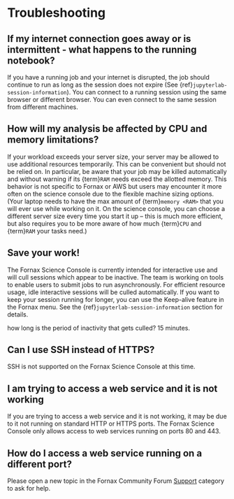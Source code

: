 # Troubleshooting

## If my internet connection goes away or is intermittent - what happens to the running notebook?

If you have a running job and your internet is disrupted, the job should continue to run as long as the session does not expire (See {ref}`jupyterlab-session-information`).
You can connect to a running session using the same browser or different browser.
You can even connect to the same session from different machines.

## How will my analysis be affected by CPU and memory limitations?

If your workload exceeds your server size, your server may be allowed to use additional resources temporarily.
This can be convenient but should not be relied on.
In particular, be aware that your job may be killed automatically and without warning if its {term}`RAM` needs exceed the allotted memory.
This behavior is not specific to Fornax or AWS but users may encounter it more often on the science console due to the flexible machine sizing options.
(Your laptop needs to have the max amount of {term}`memory <RAM>` that you will ever use while working on it.
On the science console, you can choose a different server size every time you start it up – this is much more efficient, but also requires you to be more aware of how much {term}`CPU` and {term}`RAM` your tasks need.)

## Save your work!

The Fornax Science Console is currently intended for interactive use and will cull sessions which appear to be inactive.
The team is working on tools to enable users to submit jobs to run asynchronously.
For efficient resource usage, idle interactive sessions will be culled automatically.
If you want to keep your session running for longer, you can use the Keep-alive feature in the Fornax menu.
See the {ref}`jupyterlab-session-information` section for details.

how long is the period of inactivity that gets culled? 15 minutes.

## Can I use SSH instead of HTTPS?

SSH is not supported on the Fornax Science Console at this time.

## I am trying to access a web service and it is not working

If you are trying to access a web service and it is not working, it may be due to it not running on standard HTTP or HTTPS ports.
The Fornax Science Console only allows access to web services running on ports 80 and 443.

## How do I access a web service running on a different port?

Please open a new topic in the Fornax Community Forum [Support](https://discourse.fornax.sciencecloud.nasa.gov/c/support/6) category to ask for help.
